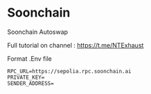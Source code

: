 # Soonchain
Soonchain Autoswap

 Full tutorial on channel : https://t.me/NTExhaust

 
Format .Env file

```
RPC_URL=https://sepolia.rpc.soonchain.ai
PRIVATE_KEY=
SENDER_ADDRESS=
```
